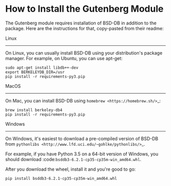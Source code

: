 # How to Install the Gutenberg Module

The Gutenberg module requires installation of BSD-DB in addition to the package. Here are the instructions for that, copy-pasted from their readme: 

Linux
*****

On Linux, you can usually install BSD-DB using your distribution's package
manager. For example, on Ubuntu, you can use apt-get:

    sudo apt-get install libdb++-dev
    export BERKELEYDB_DIR=/usr
    pip install -r requirements-py3.pip

MacOS
*****

On Mac, you can install BSD-DB using `homebrew <https://homebrew.sh/>`_:

    brew install berkeley-db4
    pip install -r requirements-py3.pip

Windows
*******

On Windows, it's easiest to download a pre-compiled version of BSD-DB from
`pythonlibs <http://www.lfd.uci.edu/~gohlke/pythonlibs/>`_.

For example, if you have Python 3.5 on a 64-bit version of Windows, you
should download :code:`bsddb3‑6.2.1‑cp35‑cp35m‑win_amd64.whl`.

After you download the wheel, install it and you're good to go:

    pip install bsddb3‑6.2.1‑cp35‑cp35m‑win_amd64.whl
 
